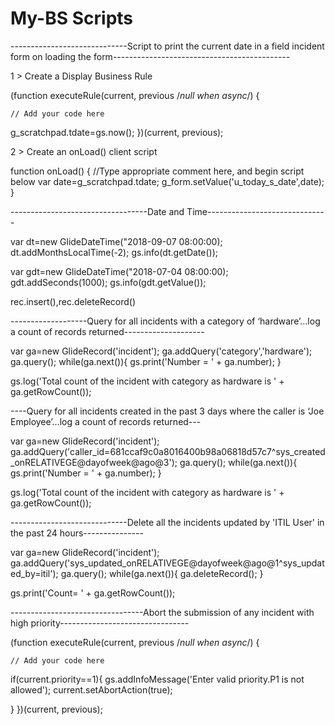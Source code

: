 # My-BS Scripts

-----------------------------Script to print the current date in a field incident form on loading the form--------------------------------------------

1 > Create a Display Business Rule 

(function executeRule(current, previous /*null when async*/) {

	// Add your code here
	
g_scratchpad.tdate=gs.now();
})(current, previous);

2 > Create an onLoad() client script 

function onLoad() {
   //Type appropriate comment here, and begin script below
   var date=g_scratchpad.tdate;
	g_form.setValue('u_today_s_date',date);
}


----------------------------------Date and Time------------------------------

var dt=new GlideDateTime("2018-09-07 08:00:00);
dt.addMonthsLocalTime(-2);
gs.info(dt.getDate());


var gdt=new GlideDateTime("2018-07-04 08:00:00);
gdt.addSeconds(1000);
gs.info(gdt.getValue());


rec.insert(),rec.deleteRecord()


-------------------Query for all incidents with a category of ‘hardware’…log a count of records returned--------------------

var ga=new GlideRecord('incident');
ga.addQuery('category','hardware');
ga.query();
while(ga.next()){
gs.print('Number = ' + ga.number);
}

gs.log('Total count of the incident with category as hardware is ' + ga.getRowCount());


----Query for all incidents created in the past 3 days where the caller is ‘Joe Employee’…log a count of records returned---

var ga=new GlideRecord('incident');
ga.addQuery('caller_id=681ccaf9c0a8016400b98a06818d57c7^sys_created_onRELATIVEGE@dayofweek@ago@3');
ga.query();
while(ga.next()){
gs.print('Number = ' + ga.number);
}

gs.log('Total count of the incident with category as hardware is ' + ga.getRowCount());


-----------------------------Delete all the incidents updated by 'ITIL User' in the past 24 hours---------------


var ga=new GlideRecord('incident');
ga.addQuery('sys_updated_onRELATIVEGE@dayofweek@ago@1^sys_updated_by=itil');
ga.query();
while(ga.next()){
ga.deleteRecord();
}

gs.print('Count= ' + ga.getRowCount());


---------------------------------Abort the submission of any incident with high priority--------------------------------

(function executeRule(current, previous /*null when async*/) {

	// Add your code here
if(current.priority==1){
	gs.addInfoMessage('Enter valid priority.P1 is not allowed');
	current.setAbortAction(true);
	
}
})(current, previous);




